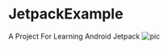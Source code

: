 # JetpackExample
A Project For Learning Android Jetpack
![pic](https://s31.aconvert.com/convert/p3r68-cdx67/aoral-1oymg.gif)
